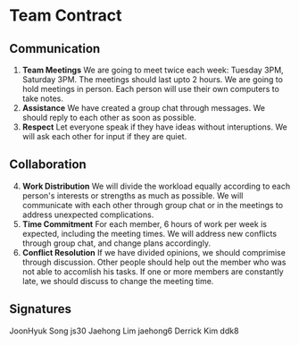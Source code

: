 # Team Contract

## Communication
1. **Team Meetings** 
We are going to meet twice each week: Tuesday 3PM, Saturday 3PM. The meetings should last upto 2 hours. We are going to hold meetings in person. Each person will use their own computers to take notes.
2. **Assistance** 
We have created a group chat through messages. We should reply to each other as soon as possible.
3. **Respect** 
Let everyone speak if they have ideas without interuptions. We will ask each other for input if they are quiet.
## Collaboration

4. **Work Distribution** 
We will divide the workload equally according to each person's interests or strengths as much as possible. We will communicate with each other through group chat or in the meetings to address unexpected complications.
5. **Time Commitment** 
For each member, 6 hours of work per week is expected, including the meeting times. We will address new conflicts through group chat, and change plans accordingly.
6. **Conflict Resolution** 
If we have divided opinions, we should comprimise through discussion. Other people should help out the member who was not able to accomlish his tasks. If one or more members are constantly late, we should discuss to change the meeting time.
## Signatures
JoonHyuk Song js30
Jaehong Lim jaehong6
Derrick Kim ddk8
